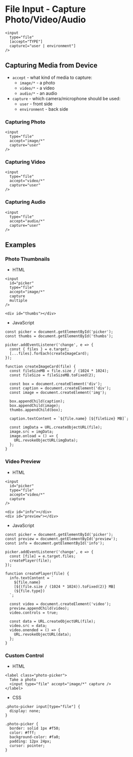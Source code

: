 # File Input - Capture Photo/Video/Audio

```
<input
  type="file"
  [accept="TYPE"]
  capture[="user | environment"]
/>
```

## Capturing Media from Device

* `accept` - what kind of media to capture:
  - `image/*` - a photo
  - `video/*` - a video
  - `audio/*` - an audio
* `capture` - which camera/microphone should be used:
  - `user` - front side
  - `environment` - back side

### Capturing Photo

```
<input
  type="file"
  accept="image/*"
  capture="user"
/>
```

### Capturing Video

```
<input
  type="file"
  accept="video/*"
  capture="user"
/>
```

### Capturing Audio

```
<input
  type="file"
  accept="audio/*"
  capture="user"
/>
```

## Examples

### Photo Thumbnails

* HTML

```
<input
  id="picker"
  type="file"
  accept="image/*"
  capture
  multiple
/>

<div id="thumbs"></div>
```

* JavaScript

```
const picker = document.getElementById('picker');
const thumbs = document.getElementById('thumbs');

picker.addEventListener('change', e => {
  const { files } = e.target;
  [...files].forEach(createImageCard);
});

function createImageCard(file) {
  const fileSizeMB = file.size / (1024 * 1024);
  const fileSize = fileSizeMB.toFixed(2);
  
  const box = document.createElement('div');
  const caption = document.createElement('div');
  const image = document.createElement('img');
  
  box.appendChild(caption);
  box.appendChild(image);
  thumbs.appendChild(box);
  
  caption.textContent = `${file.name} [${fileSize} MB]`;
  
  const imgData = URL.createObjectURL(file);
  image.src = imgData;
  image.onload = () => {
    URL.revokeObjectURL(imgData);
  };
}
```

### Video Preview

* HTML

```
<input
  id="picker"
  type="file"
  accept="video/*"
  capture
/>

<div id="info"></div>
<div id="preview"></div>
```

* JavaScript

```
const picker = document.getElementById('picker');
const preview = document.getElementById('preview');
const info = document.getElementById('info');

picker.addEventListener('change', e => {
  const [file] = e.target.files;
  createPlayer(file);
});

function createPlayer(file) {
  info.textContent = `
    ${file.name}
    [${(file.size / (1024 * 1024)).toFixed(2)} MB]
    (${file.type})
  `;
  
  const video = document.createElement('video');
  preview.appendChild(video);
  video.controls = true;
  
  const data = URL.createObjectURL(file);
  video.src = data;
  video.onended = () => {
    URL.revokeObjectURL(data);
  };
}
```

### Custom Control

* HTML

```
<label class="photo-picker">
  Take a photo
  <input type="file" accept="image/*" capture />
</label>
```

* CSS

```
.photo-picker input[type="file"] {
  display: none;
}

.photo-picker {
  border: solid 1px #f50;
  color: #fff;
  background-color: #fa0;
  padding: 12px 24px;
  cursor: pointer;
}
```